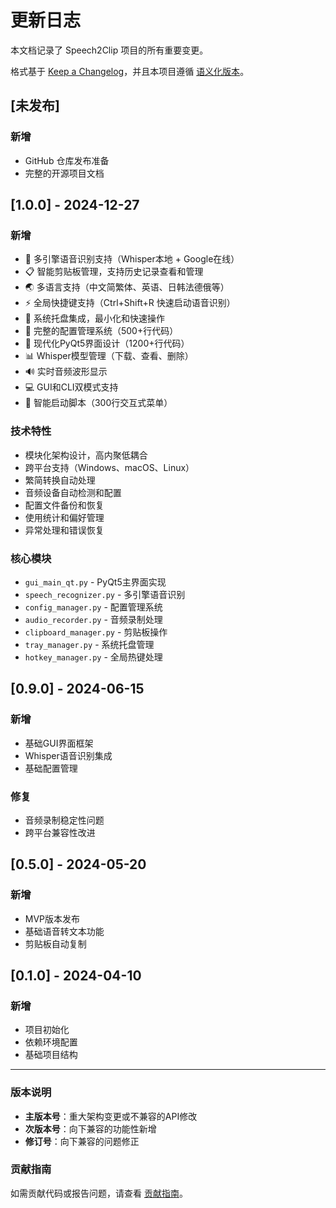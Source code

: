 # 更新日志

本文档记录了 Speech2Clip 项目的所有重要变更。

格式基于 [Keep a Changelog](https://keepachangelog.com/zh-CN/1.0.0/)，并且本项目遵循 [语义化版本](https://semver.org/lang/zh-CN/)。

## [未发布]

### 新增
- GitHub 仓库发布准备
- 完整的开源项目文档

## [1.0.0] - 2024-12-27

### 新增
- 🎤 多引擎语音识别支持（Whisper本地 + Google在线）
- 📋 智能剪贴板管理，支持历史记录查看和管理
- 🌏 多语言支持（中文简繁体、英语、日韩法德俄等）
- ⚡ 全局快捷键支持（Ctrl+Shift+R 快速启动语音识别）
- 🎯 系统托盘集成，最小化和快速操作
- 🔧 完整的配置管理系统（500+行代码）
- 🎨 现代化PyQt5界面设计（1200+行代码）
- 📊 Whisper模型管理（下载、查看、删除）
- 🔊 实时音频波形显示
- 💻 GUI和CLI双模式支持
- 🚀 智能启动脚本（300行交互式菜单）

### 技术特性
- 模块化架构设计，高内聚低耦合
- 跨平台支持（Windows、macOS、Linux）
- 繁简转换自动处理
- 音频设备自动检测和配置
- 配置文件备份和恢复
- 使用统计和偏好管理
- 异常处理和错误恢复

### 核心模块
- `gui_main_qt.py` - PyQt5主界面实现
- `speech_recognizer.py` - 多引擎语音识别
- `config_manager.py` - 配置管理系统
- `audio_recorder.py` - 音频录制处理
- `clipboard_manager.py` - 剪贴板操作
- `tray_manager.py` - 系统托盘管理
- `hotkey_manager.py` - 全局热键处理

## [0.9.0] - 2024-06-15

### 新增
- 基础GUI界面框架
- Whisper语音识别集成
- 基础配置管理

### 修复
- 音频录制稳定性问题
- 跨平台兼容性改进

## [0.5.0] - 2024-05-20

### 新增
- MVP版本发布
- 基础语音转文本功能
- 剪贴板自动复制

## [0.1.0] - 2024-04-10

### 新增
- 项目初始化
- 依赖环境配置
- 基础项目结构

---

### 版本说明
- **主版本号**：重大架构变更或不兼容的API修改
- **次版本号**：向下兼容的功能性新增
- **修订号**：向下兼容的问题修正

### 贡献指南
如需贡献代码或报告问题，请查看 [贡献指南](CONTRIBUTING.md)。 
